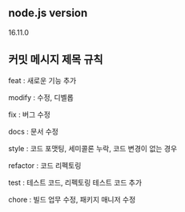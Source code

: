 ## node.js version

16.11.0

## 커밋 메시지 제목 규칙

feat : 새로운 기능 추가

modify : 수정, 디벨롭

fix : 버그 수정

docs : 문서 수정

style : 코드 포맷팅, 세미콜론 누락, 코드 변경이 없는 경우

refactor : 코드 리펙토링

test : 테스트 코드, 리펙토링 테스트 코드 추가

chore : 빌드 업무 수정, 패키지 매니저 수정